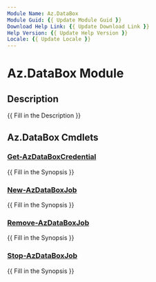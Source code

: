 ```yaml
---
Module Name: Az.DataBox
Module Guid: {{ Update Module Guid }}
Download Help Link: {{ Update Download Link }}
Help Version: {{ Update Help Version }}
Locale: {{ Update Locale }}
---
```


# Az.DataBox Module
## Description
{{ Fill in the Description }}

## Az.DataBox Cmdlets
### [Get-AzDataBoxCredential](Get-AzDataBoxCredential.md)
{{ Fill in the Synopsis }}

### [New-AzDataBoxJob](New-AzDataBoxJob.md)
{{ Fill in the Synopsis }}

### [Remove-AzDataBoxJob](Remove-AzDataBoxJob.md)
{{ Fill in the Synopsis }}

### [Stop-AzDataBoxJob](Stop-AzDataBoxJob.md)
{{ Fill in the Synopsis }}


